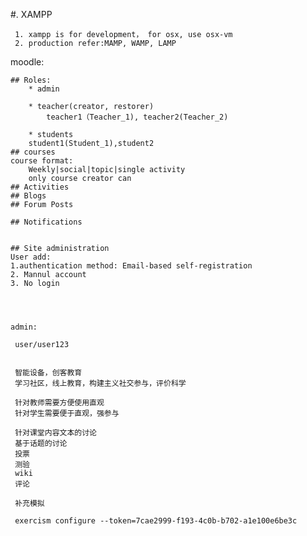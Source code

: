 #. XAMPP

	 1. xampp is for development， for osx, use osx-vm 
	 2. production refer:MAMP, WAMP, LAMP
moodle:
 
 	## Roles:
 		* admin
 	 
 		* teacher(creator, restorer)
 			teacher1（Teacher_1), teacher2(Teacher_2)
 			
 		* students
 		student1(Student_1),student2
 	## courses
 	course format:
 		Weekly|social|topic|single activity
 		only course creator can
 	## Activities
 	## Blogs
 	## Forum Posts
 	
 	## Notifications
 	
 	
 	## Site administration
 	User add:
 	1.authentication method: Email-based self-registration
 	2. Mannul account
 	3. No login
 	
 		
 	
 	
	admin:

	 user/user123
	 
	 
	 智能设备，创客教育
	 学习社区，线上教育，构建主义社交参与，评价科学
	 
	 针对教师需要方便使用直观
	 针对学生需要便于直观，强参与
	 
	 针对课堂内容文本的讨论
	 基于话题的讨论
	 投票
	 测验
	 wiki
	 评论
	 
	 补充模拟
	 
	 exercism configure --token=7cae2999-f193-4c0b-b702-a1e100e6be3c
	 
	 
	 
	 
	 
	 